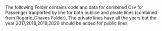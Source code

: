 The following Folder contains code and data for combined Csv for Passenger tranported by line for both publice and pivate lines (combined from Rogerio_Chaves Folder), The private lines have all the years but the year 2017,2018,2019,2020 should be added for public lines 
